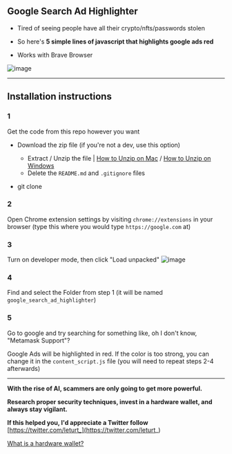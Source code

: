 ## Google Search Ad Highlighter

- Tired of seeing people have all their crypto/nfts/passwords stolen

- So here's **5 simple lines of javascript that highlights google ads red**

- Works with Brave Browser


![image](https://user-images.githubusercontent.com/89463679/212554250-23a9ed8d-6ade-4379-a1c4-1fdc4abe574f.png)

---

## Installation instructions

### 1

Get the code from this repo however you want

- Download the zip file (if you're not a dev, use this option)
  - Extract / Unzip the file | [How to Unzip on Mac](https://support.apple.com/guide/mac-help/zip-and-unzip-files-and-folders-on-mac-mchlp2528/mac) / [How to Unzip on Windows](https://support.microsoft.com/en-us/windows/zip-and-unzip-files-f6dde0a7-0fec-8294-e1d3-703ed85e7ebc)
  - Delete the `README.md` and `.gitignore` files

- git clone

### 2
Open Chrome extension settings by visiting `chrome://extensions` in your browser (type this where you would type `https://google.com` at)

### 3
Turn on developer mode, then click "Load unpacked"
![image](https://user-images.githubusercontent.com/89463679/212556360-34988267-fee9-486b-8c2f-731b7d3ff92d.png)

### 4
Find and select the Folder from step 1 (it will be named `google_search_ad_highlighter`)

### 5
Go to google and try searching for something like, oh I don't know, "Metamask Support"?

Google Ads will be highlighted in red. If the color is too strong, you can change it in the `content_script.js` file (you will need to repeat steps 2-4 afterwards)

---
**With the rise of AI, scammers are only going to get more powerful.**

**Research proper security techniques, invest in a hardware wallet, and always stay vigilant.**

**If this helped you, I'd appreciate a Twitter follow** [https://twitter.com/leturt_](https://twitter.com/leturt_)

[What is a hardware wallet?](https://crypto.com/university/what-is-a-hardware-wallet)

